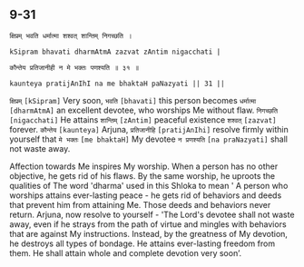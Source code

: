 ## 9-31


```shloka-sa
क्षिप्रम् भवति धर्मात्मा शश्वत् शान्तिम् निगच्छति ।
```
```shloka-sa-hk
kSipram bhavati dharmAtmA zazvat zAntim nigacchati |
```
```shloka-sa
कौन्तेय प्रतिजानीही न मे भक्तः पणश्यति ॥ ३१ ॥
```
```shloka-sa-hk
kaunteya pratijAnIhI na me bhaktaH paNazyati || 31 ||
```

`क्षिप्रम्` `[kSipram]` Very soon, `भवति` `[bhavati]` this person becomes `धर्मात्मा` `[dharmAtmA]` an excellent devotee, who worships Me without flaw. `निगच्छति` `[nigacchati]` He attains `शान्तिम्` `[zAntim]` peaceful existence `शश्वत्` `[zazvat]` forever. `कौन्तेय` `[kaunteya]` Arjuna, `प्रतिजानीहि` `[pratijAnIhi]` resolve firmly within yourself that `मे भक्तः` `[me bhaktaH]` My devotee `न प्रणश्यति` `[na praNazyati]` shall not waste away.

Affection towards Me inspires My worship. When a person has no other objective, he gets rid of his flaws. By the same worship, he uproots the qualities of 
The word 'dharma' used in this Shloka to mean '
A person who worships attains ever-lasting peace - he gets rid of behaviors and deeds that prevent him from attaining Me. Those deeds and behaviors never return. 
Arjuna, now resolve to yourself - 'The Lord's devotee shall not waste away, even if he strays from the path of virtue and mingles with behaviors that are against My instructions. Instead, by the greatness of My devotion, he destroys all types of bondage. He attains ever-lasting freedom from them. He shall attain whole and complete devotion very soon’.

